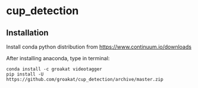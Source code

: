 # cup_detection

## Installation

Install conda python distribution from https://www.continuum.io/downloads

After installing anaconda, type in terminal:

    conda install -c groakat videotagger
    pip install -U https://github.com/groakat/cup_detection/archive/master.zip
